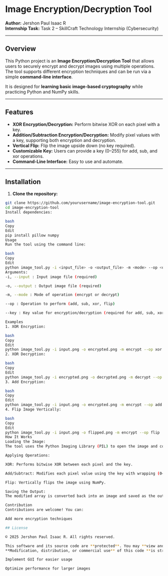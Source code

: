 # Image Encryption/Decryption Tool

**Author:** Jershon Paul Isaac R  
**Internship Task:** Task 2 – SkillCraft Technology Internship (Cybersecurity)  

---

## Overview

This Python project is an **Image Encryption/Decryption Tool** that allows users to securely encrypt and decrypt images using multiple operations. The tool supports different encryption techniques and can be run via a simple **command-line interface**.

It is designed for **learning basic image-based cryptography** while practicing Python and NumPy skills.

---

## Features

- **XOR Encryption/Decryption:** Perform bitwise XOR on each pixel with a key.  
- **Addition/Subtraction Encryption/Decryption:** Modify pixel values with a key, supporting both encryption and decryption.  
- **Vertical Flip:** Flip the image upside down (no key required).  
- **Customizable Key:** Users can provide a key (0–255) for add, sub, and xor operations.  
- **Command-Line Interface:** Easy to use and automate.

---

## Installation

1. **Clone the repository:**
```bash
git clone https://github.com/yourusername/image-encryption-tool.git
cd image-encryption-tool
Install dependencies:

bash
Copy
Edit
pip install pillow numpy
Usage
Run the tool using the command line:

bash
Copy
Edit
python image_tool.py -i <input_file> -o <output_file> -m <mode> --op <operation> [--key <key>]
Arguments:
-i, --input : Input image file (required)

-o, --output : Output image file (required)

-m, --mode : Mode of operation (encrypt or decrypt)

--op : Operation to perform (add, sub, xor, flip)

--key : Key value for encryption/decryption (required for add, sub, xor; 0–255)

Examples
1. XOR Encryption:

bash
Copy
Edit
python image_tool.py -i input.png -o encrypted.png -m encrypt --op xor --key 123
2. XOR Decryption:

bash
Copy
Edit
python image_tool.py -i encrypted.png -o decrypted.png -m decrypt --op xor --key 123
3. Add Encryption:

bash
Copy
Edit
python image_tool.py -i input.png -o encrypted.png -m encrypt --op add --key 50
4. Flip Image Vertically:

bash
Copy
Edit
python image_tool.py -i input.png -o flipped.png -m encrypt --op flip
How It Works
Loading the Image:
The tool uses the Python Imaging Library (PIL) to open the image and convert it into a NumPy array for pixel manipulation.

Applying Operations:

XOR: Performs bitwise XOR between each pixel and the key.

Add/Subtract: Modifies each pixel value using the key with wrapping (0–255) using modulo arithmetic.

Flip: Vertically flips the image using NumPy.

Saving the Output:
The modified array is converted back into an image and saved as the output file.

Contribution
Contributions are welcome! You can:

Add more encryption techniques

## License

© 2025 Jershon Paul Isaac R. All rights reserved.  

This software and its source code are **protected**. You may **view and use** the code for personal or educational purposes **only**.  
**Modification, distribution, or commercial use** of this code **is strictly prohibited** without **prior written permission** from the author.  

Implement GUI for easier usage

Optimize performance for larger images
